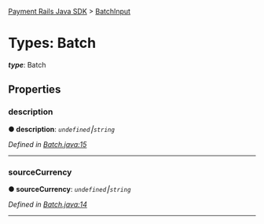 [Payment Rails Java SDK](../README.md) > [BatchInput](../types/batch.md)

# Types: Batch

_**type**_: Batch

## Properties

<a id="description"></a>

### description

**● description**: _`undefined`⎮`string`_

_Defined in [Batch.java:15](https://github.com/PaymentRails/java-sdk/tree/master/src/main/java/com/trolley/trolley/Batch.java#L15)_

---

<a id="sourcecurrency"></a>

### sourceCurrency

**● sourceCurrency**: _`undefined`⎮`string`_

_Defined in [Batch.java:14](https://github.com/PaymentRails/java-sdk/tree/master/src/main/java/com/trolley/trolley/Batch.java#L14)_

---
